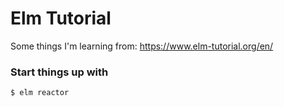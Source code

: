# Elm Tutorial

Some things I'm learning from: https://www.elm-tutorial.org/en/

### Start things up with

```
$ elm reactor
```
